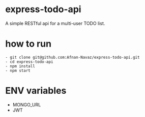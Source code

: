 # express-todo-api

A simple RESTful api for a multi-user TODO list.

# how to run

```
- git clone git@github.com:Afnan-Navaz/express-todo-api.git
- cd express-todo-api
- npm install
- npm start
```

# ENV variables

- MONGO_URL
- JWT

